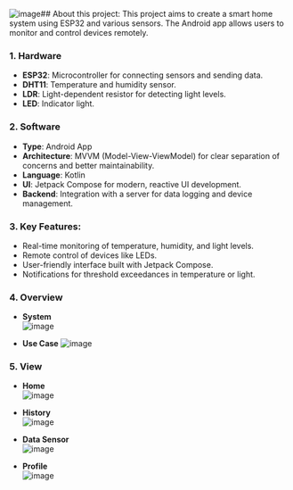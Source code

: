 ![image](https://github.com/user-attachments/assets/0a3fd382-d8c7-4e39-989e-5797e85f837d)## About this project:
This project aims to create a smart home system using ESP32 and various sensors. The Android app allows users to monitor and control devices remotely.

### 1. Hardware
   - **ESP32**: Microcontroller for connecting sensors and sending data.
   - **DHT11**: Temperature and humidity sensor.
   - **LDR**: Light-dependent resistor for detecting light levels.
   - **LED**: Indicator light.

### 2. Software
   - **Type**: Android App
   - **Architecture**: MVVM (Model-View-ViewModel) for clear separation of concerns and better maintainability.
   - **Language**: Kotlin
   - **UI**: Jetpack Compose for modern, reactive UI development.
   - **Backend**: Integration with a server for data logging and device management.
   
### 3. Key Features:
   - Real-time monitoring of temperature, humidity, and light levels.
   - Remote control of devices like LEDs.
   - User-friendly interface built with Jetpack Compose.
   - Notifications for threshold exceedances in temperature or light.
   
### 4. Overview
   - **System**  
     ![image](https://github.com/user-attachments/assets/3e704d7e-a9f0-409e-9e16-21fe87d1e4b2)


   - **Use Case**
        ![image](https://github.com/user-attachments/assets/9c687214-1304-47d3-80d8-2d99112aea53)

### 5. View
   - **Home**  
     ![image](https://github.com/user-attachments/assets/5b18af40-efb9-42a9-9284-62c33f27a8b7)

   
   - **History**  
     ![image](https://github.com/user-attachments/assets/69850698-ef5c-43d8-8e02-461729d5a859)

   
   - **Data Sensor**  
     ![image](https://github.com/user-attachments/assets/8f7e5f65-5bda-46d5-8214-a8ff50ad7066)

   
   - **Profile**  
     ![image](https://github.com/user-attachments/assets/f6ec6d84-1517-4ecc-a10e-b2e8f652d7d7)



